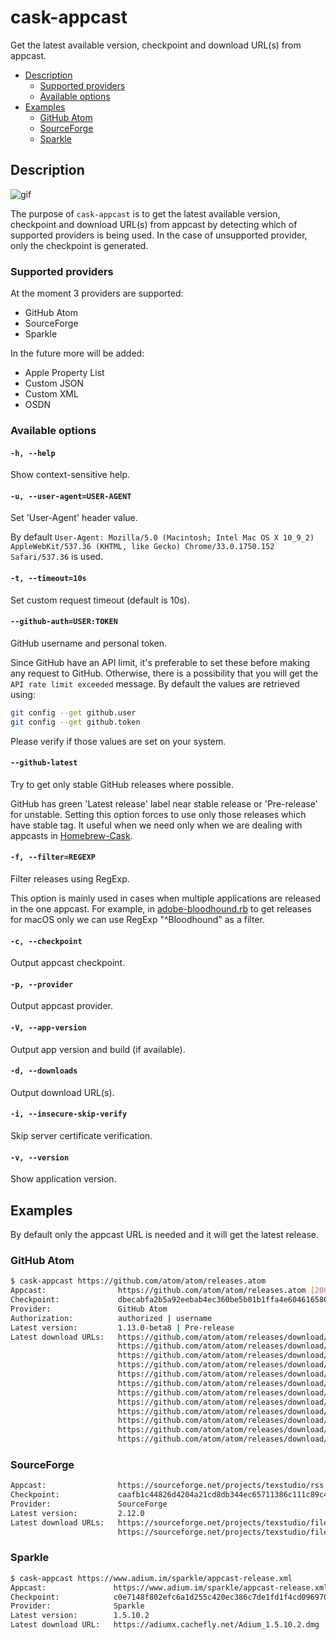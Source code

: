 # cask-appcast

Get the latest available version, checkpoint and download URL(s) from appcast.

- [Description](#description)
  - [Supported providers](#supported-providers)
  - [Available options](#available-options)
- [Examples](#examples)
  - [GitHub Atom](#github-atom)
  - [SourceForge](#sourceForge)
  - [Sparkle](#sparkle)

## Description

![gif](http://caskroom.victorpopkov.com/cask-tools/cask-appcast.gif)

The purpose of `cask-appcast` is to get the latest available version, checkpoint
and download URL(s) from appcast by detecting which of supported providers is
being used. In the case of unsupported provider, only the checkpoint is
generated.

### Supported providers

At the moment 3 providers are supported:

- GitHub Atom
- SourceForge
- Sparkle

In the future more will be added:

- Apple Property List
- Custom JSON
- Custom XML
- OSDN

### Available options

#### `-h, --help`

Show context-sensitive help.

#### `-u, --user-agent=USER-AGENT`

Set 'User-Agent' header value.

By default `User-Agent: Mozilla/5.0 (Macintosh; Intel Mac OS X 10_9_2)
AppleWebKit/537.36 (KHTML, like Gecko) Chrome/33.0.1750.152 Safari/537.36` is
used.

#### `-t, --timeout=10s`

Set custom request timeout (default is 10s).

#### `--github-auth=USER:TOKEN`

GitHub username and personal token.

Since GitHub have an API limit, it's preferable to set these before making any
request to GitHub. Otherwise, there is a possibility that you will get the
`API rate limit exceeded` message. By default the values are retrieved using:

```bash
git config --get github.user
git config --get github.token
```

Please verify if those values are set on your system.

#### `--github-latest`

Try to get only stable GitHub releases where possible.

GitHub has green 'Latest release' label near stable release or 'Pre-release' for
unstable. Setting this option forces to use only those releases which have
stable tag. It useful when we need only when we are dealing with appcasts in
[Homebrew-Cask](https://github.com/caskroom/homebrew-cask).

#### `-f, --filter=REGEXP`

Filter releases using RegExp.

This option is mainly used in cases when multiple applications are released in
the one appcast. For example, in [adobe-bloodhound.rb](https://github.com/caskroom/homebrew-cask/blob/master/Casks/adobe-bloodhound.rb)
to get releases for macOS only we can use RegExp "^Bloodhound" as a filter.

#### `-c, --checkpoint`

Output appcast checkpoint.

#### `-p, --provider`

Output appcast provider.

#### `-V, --app-version`

Output app version and build (if available).

#### `-d, --downloads`

Output download URL(s).

#### `-i, --insecure-skip-verify`

Skip server certificate verification.

#### `-v, --version`

Show application version.

## Examples

By default only the appcast URL is needed and it will get the latest release.

### GitHub Atom



```bash
$ cask-appcast https://github.com/atom/atom/releases.atom
Appcast:                https://github.com/atom/atom/releases.atom [200]
Checkpoint:             dbecabfa2b5a92eebab4ec360be5b01b1ffa4e6046165808f5b0c01ed55be369
Provider:               GitHub Atom
Authorization:          authorized | username
Latest version:         1.13.0-beta8 | Pre-release
Latest download URLs:   https://github.com/atom/atom/releases/download/v1.13.0-beta8/atom-1.13.0-beta8-delta.nupkg
                        https://github.com/atom/atom/releases/download/v1.13.0-beta8/atom-1.13.0-beta8-full.nupkg
                        https://github.com/atom/atom/releases/download/v1.13.0-beta8/atom-amd64.deb
                        https://github.com/atom/atom/releases/download/v1.13.0-beta8/atom-amd64.tar.gz
                        https://github.com/atom/atom/releases/download/v1.13.0-beta8/atom-api.json
                        https://github.com/atom/atom/releases/download/v1.13.0-beta8/atom-mac-symbols.zip
                        https://github.com/atom/atom/releases/download/v1.13.0-beta8/atom-mac.zip
                        https://github.com/atom/atom/releases/download/v1.13.0-beta8/atom-windows.zip
                        https://github.com/atom/atom/releases/download/v1.13.0-beta8/atom.x86_64.rpm
                        https://github.com/atom/atom/releases/download/v1.13.0-beta8/AtomSetup.exe
                        https://github.com/atom/atom/releases/download/v1.13.0-beta8/AtomSetup.msi
                        https://github.com/atom/atom/releases/download/v1.13.0-beta8/RELEASES
```

### SourceForge

```bash
Appcast:                https://sourceforge.net/projects/texstudio/rss [200]
Checkpoint:             caafb1c44826d4204a21cd8db344ec65711386c111c89c499a2de613a92daef8
Provider:               SourceForge
Latest version:         2.12.0
Latest download URLs:   https://sourceforge.net/projects/texstudio/files/texstudio/TeXstudio%20development/texstudio-2.12.0-rc-win-portable-qt5.6.2.zip/download
                        https://sourceforge.net/projects/texstudio/files/texstudio/TeXstudio%20development/texstudio-2.12.0-rc-win-qt5.6.2.exe/download
```

### Sparkle

```bash
$ cask-appcast https://www.adium.im/sparkle/appcast-release.xml
Appcast:               https://www.adium.im/sparkle/appcast-release.xml [200]
Checkpoint:            c0e7148f802efc6a1d255c420ec386c7de1fd1f4cd096970986a8bf891c5f342
Provider:              Sparkle
Latest version:        1.5.10.2
Latest download URL:   https://adiumx.cachefly.net/Adium_1.5.10.2.dmg
```
